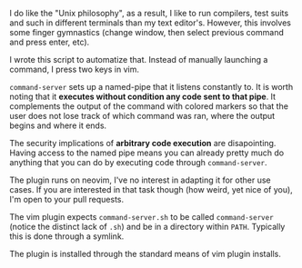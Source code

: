 I do like the "Unix philosophy", as a result, I like to run compilers, test
suits and such in different terminals than my text editor's. However, this
involves some finger gymnastics (change window, then select previous command
and press enter, etc).

I wrote this script to automatize that. Instead of manually launching a
command, I press two keys in vim.

`command-server` sets up a named-pipe that it listens constantly to. It is
worth noting that it **executes without condition any code sent to that pipe**.
It complements the output of the command with colored markers so that the user
does not lose track of which command was ran, where the output begins and where
it ends.

The security implications of **arbitrary code execution** are disapointing.
Having access to the named pipe means you can already pretty much do anything
that you can do by executing code through `command-server`.

The plugin runs on neovim, I've no interest in adapting it for other use cases.
If you are interested in that task though (how weird, yet nice of you), I'm
open to your pull requests.

The vim plugin expects `command-server.sh` to be called `command-server`
(notice the distinct lack of `.sh`) and be in a directory within `PATH`.
Typically this is done through a symlink.

The plugin is installed through the standard means of vim plugin installs.
